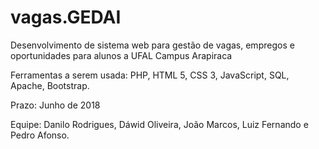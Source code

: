 # vagas.GEDAI
Desenvolvimento de sistema web para gestão de vagas, empregos e oportunidades para alunos a UFAL Campus Arapiraca

Ferramentas a serem usada: PHP, HTML 5, CSS 3, JavaScript, SQL, Apache, Bootstrap.

Prazo: Junho de 2018

Equipe: Danilo Rodrigues, Dáwid Oliveira, João Marcos, Luiz Fernando e Pedro Afonso.
